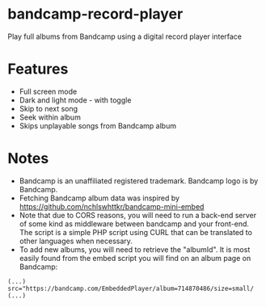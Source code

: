 # bandcamp-record-player
Play full albums from Bandcamp using a digital record player interface

# Features
- Full screen mode
- Dark and light mode - with toggle
- Skip to next song
- Seek within album
- Skips unplayable songs from Bandcamp album

# Notes

- Bandcamp is an unaffiliated registered trademark. Bandcamp logo is by Bandcamp.
- Fetching Bandcamp album data was inspired by https://github.com/nchlswhttkr/bandcamp-mini-embed
- Note that due to CORS reasons, you will need to run a back-end server of some kind as middleware between bandcamp and your front-end. The script is a simple PHP script using CURL that can be translated to other languages when necessary.
- To add new albums, you will need to retrieve the "albumId". It is most easily found from the embed script you will find on an album page on Bandcamp:
```
(...) src="https://bandcamp.com/EmbeddedPlayer/album=714870486/size=small/ (...)
```
